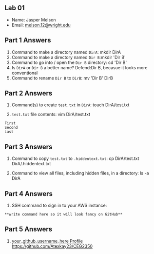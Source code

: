 ## Lab 01

- Name: Jasper Melson
- Email: melson.12@wright.edu

## Part 1 Answers

1. Command to make a directory named `DirA`: mkdir DirA
2. Command to make a directory named `Dir B`:mkdir 'Dir B'
3. Command to go into / open the `Dir B` directory: cd 'Dir B'
4. Is `DirA` or `Dir B` a better name?  Defend:Dir B, becasue it looks more conventional 
5. Command to rename `Dir B` to `DirB`: mv 'Dir B' DirB

## Part 2 Answers

1. Command(s) to create `test.txt` in `DirA`: touch DirA/test.txt

2. `test.txt` file contents: vim DirA/test.txt
   
```
First
Second
Last
```

## Part 3 Answers

1. Command to copy `test.txt` to `.hiddentext.txt`: cp DirA/test.txt DirA/.hiddentext.txt

2. Command to view all files, including hidden files, in a directory: ls -a DirA


## Part 4 Answers

1. SSH command to sign in to your AWS instance:

```
**write command here so it will look fancy on GitHub**
```

## Part 5 Answers

1. [your_github_username_here Profile](FIXTHISURL-https://github.com/your_username)
   https://github.com/Atexkay23/CEG2350

